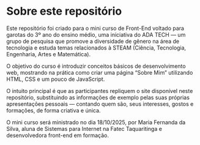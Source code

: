 # Sobre este repositório
Este repositório foi criado para o mini curso de Front-End voltado para garotas do 3º ano do ensino médio, uma iniciativa do ADA TECH — um grupo de pesquisa que promove a diversidade de gênero na área de tecnologia e estuda temas relacionados à STEAM (Ciência, Tecnologia, Engenharia, Artes e Matemática).

O objetivo do curso é introduzir conceitos básicos de desenvolvimento web, mostrando na prática como criar uma página “Sobre Mim” utilizando HTML, CSS e um pouco de JavaScript.

O intuito principal é que as participantes repliquem o site disponível neste repositório, substituindo as informações de exemplo pelas suas próprias apresentações pessoais — contando quem são, seus interesses, gostos e formações, de forma criativa e única.

O mini curso será ministrado no dia 18/10/2025, por Maria Fernanda da Silva, aluna de Sistemas para Internet na Fatec Taquaritinga e desenvolvedora front-end em formação.
